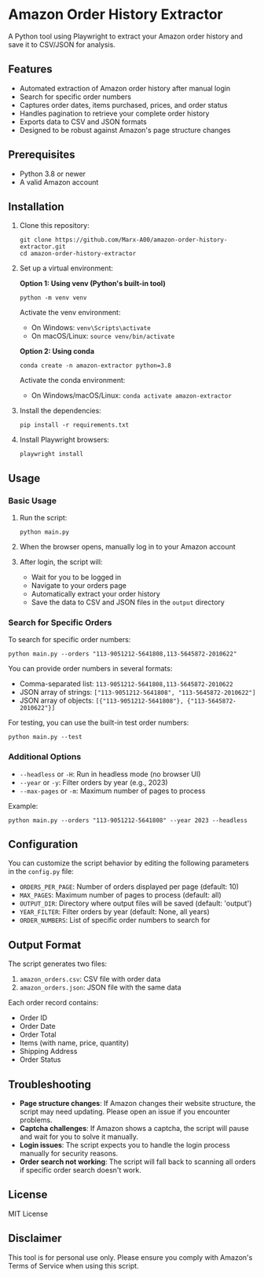 # Amazon Order History Extractor

A Python tool using Playwright to extract your Amazon order history and save it to CSV/JSON for analysis.

## Features

- Automated extraction of Amazon order history after manual login
- Search for specific order numbers
- Captures order dates, items purchased, prices, and order status
- Handles pagination to retrieve your complete order history
- Exports data to CSV and JSON formats
- Designed to be robust against Amazon's page structure changes

## Prerequisites

- Python 3.8 or newer
- A valid Amazon account

## Installation

1. Clone this repository:
   ```
   git clone https://github.com/Marx-A00/amazon-order-history-extractor.git
   cd amazon-order-history-extractor
   ```

2. Set up a virtual environment:

   **Option 1: Using venv (Python's built-in tool)**
   ```
   python -m venv venv
   ```

   Activate the venv environment:
   - On Windows: `venv\Scripts\activate`
   - On macOS/Linux: `source venv/bin/activate`

   **Option 2: Using conda**
   ```
   conda create -n amazon-extractor python=3.8
   ```

   Activate the conda environment:
   - On Windows/macOS/Linux: `conda activate amazon-extractor`

3. Install the dependencies:
   ```
   pip install -r requirements.txt
   ```

4. Install Playwright browsers:
   ```
   playwright install
   ```

## Usage

### Basic Usage

1. Run the script:
   ```
   python main.py
   ```

2. When the browser opens, manually log in to your Amazon account
   
3. After login, the script will:
   - Wait for you to be logged in
   - Navigate to your orders page
   - Automatically extract your order history
   - Save the data to CSV and JSON files in the `output` directory

### Search for Specific Orders

To search for specific order numbers:

```
python main.py --orders "113-9051212-5641808,113-5645872-2010622"
```

You can provide order numbers in several formats:
- Comma-separated list: `113-9051212-5641808,113-5645872-2010622`
- JSON array of strings: `["113-9051212-5641808", "113-5645872-2010622"]`
- JSON array of objects: `[{"113-9051212-5641808"}, {"113-5645872-2010622"}]`

For testing, you can use the built-in test order numbers:

```
python main.py --test
```

### Additional Options

- `--headless` or `-H`: Run in headless mode (no browser UI)
- `--year` or `-y`: Filter orders by year (e.g., 2023)
- `--max-pages` or `-m`: Maximum number of pages to process

Example:
```
python main.py --orders "113-9051212-5641808" --year 2023 --headless
```

## Configuration

You can customize the script behavior by editing the following parameters in the `config.py` file:

- `ORDERS_PER_PAGE`: Number of orders displayed per page (default: 10)
- `MAX_PAGES`: Maximum number of pages to process (default: all)
- `OUTPUT_DIR`: Directory where output files will be saved (default: 'output')
- `YEAR_FILTER`: Filter orders by year (default: None, all years)
- `ORDER_NUMBERS`: List of specific order numbers to search for

## Output Format

The script generates two files:

1. `amazon_orders.csv`: CSV file with order data
2. `amazon_orders.json`: JSON file with the same data

Each order record contains:
- Order ID
- Order Date
- Order Total
- Items (with name, price, quantity)
- Shipping Address
- Order Status

## Troubleshooting

- **Page structure changes**: If Amazon changes their website structure, the script may need updating. Please open an issue if you encounter problems.
- **Captcha challenges**: If Amazon shows a captcha, the script will pause and wait for you to solve it manually.
- **Login issues**: The script expects you to handle the login process manually for security reasons.
- **Order search not working**: The script will fall back to scanning all orders if specific order search doesn't work.

## License

MIT License

## Disclaimer

This tool is for personal use only. Please ensure you comply with Amazon's Terms of Service when using this script.
